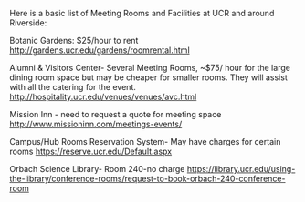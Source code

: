 Here is a basic list of Meeting Rooms and Facilities at UCR and around Riverside:

Botanic Gardens: $25/hour to rent 
http://gardens.ucr.edu/gardens/roomrental.html 

Alumni & Visitors Center- Several Meeting Rooms, ~$75/ hour for the large dining room space but may be cheaper for smaller rooms. They will assist with all the catering for the event. 
http://hospitality.ucr.edu/venues/venues/avc.html

Mission Inn - need to request a quote for meeting space
http://www.missioninn.com/meetings-events/

Campus/Hub Rooms Reservation System- May have charges for certain rooms
https://reserve.ucr.edu/Default.aspx
 
Orbach Science Library- Room 240-no charge
https://library.ucr.edu/using-the-library/conference-rooms/request-to-book-orbach-240-conference-room